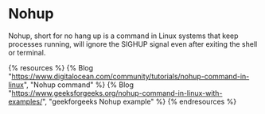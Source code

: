 # Nohup

Nohup, short for no hang up is a command in Linux systems that keep processes running, will ignore the SIGHUP signal even after exiting the shell or terminal.


{% resources %}
  {% Blog "https://www.digitalocean.com/community/tutorials/nohup-command-in-linux", "Nohup command" %}
  {% Blog "https://www.geeksforgeeks.org/nohup-command-in-linux-with-examples/", "geekforgeeks Nohup example" %}
{% endresources %}
